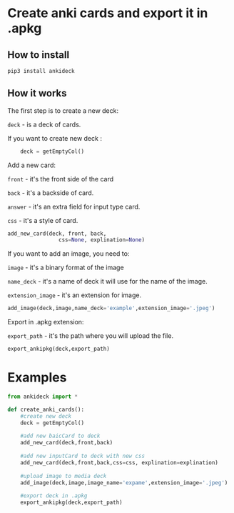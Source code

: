# Create anki cards and export it in .apkg

## How to install

```bash
pip3 install ankideck
```


## How it works
The first step is to create a new deck:

`deck` - is a deck of cards.

If you want to create new deck :
```python
    deck = getEmptyCol()
```
 Add a new card:

`front` - it's the front side of the card

`back` - it's a backside of card. 

`answer` - it's an extra field for input type card.

`css` - it's a style of card.


```python
add_new_card(deck, front, back,
                css=None, explination=None)
```
If you want to add an image, you need to:

`image` - it's a binary format of the image

`name_deck` - it's a name of deck it will use for the name of the image.

`extension_image` - it's an extension for image.

```python
add_image(deck,image,name_deck='example',extension_image='.jpeg')
```

Export in .apkg extension:

`export_path` - it's the path where you will upload the file.

```python
export_ankipkg(deck,export_path)
```

# Examples
```python
from ankideck import *

def create_anki_cards():
    #create new deck
    deck = getEmptyCol()
    
    #add new baicCard to deck
    add_new_card(deck,front,back)
    
    #add new inputCard to deck with new css 
    add_new_card(deck,front,back,css=css, explination=explination)
    
    #upload image to media deck
    add_image(deck,image,image_name='expame',extension_image='.jpeg')
    
    #export deck in .apkg
    export_ankipkg(deck,export_path)
        
      
```